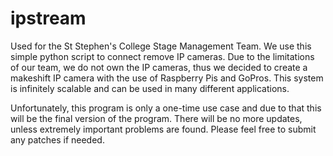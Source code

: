 # ipstream
Used for the St Stephen's College Stage Management Team. We use this simple python script to connect remove IP cameras. Due to the limitations of our team, we do not own the IP cameras, thus we decided to create a makeshift IP camera with the use of Raspberry Pis and GoPros. This system is infinitely scalable and can be used in many different applications. 

Unfortunately, this program is only a one-time use case and due to that this will be the final version of the program. There will be no more updates, unless extremely important problems are found. Please feel free to submit any patches if needed.

